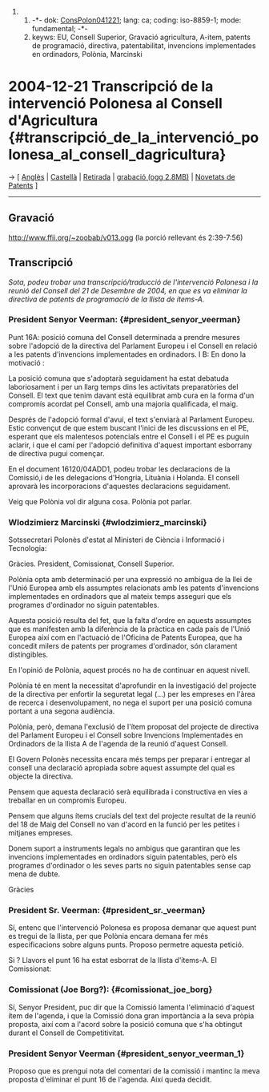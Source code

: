 1.  1.  -\*- dok: [ConsPolon041221](ConsPolon041221 "wikilink"); lang:
        ca; coding: iso-8859-1; mode: fundamental; -\*-
    2.  keyws: EU, Consell Superior, Gravació agricultura, A-item,
        patents de programació, directiva, patentabilitat, invencions
        implementades en ordinadors, Polònia, Marcinski

# 2004-12-21 Transcripció de la intervenció Polonesa al Consell d\'Agricultura {#transcripció_de_la_intervenció_polonesa_al_consell_dagricultura}

-\> \[ [ Anglès](ConsPolon041221En "wikilink") \| [
Castellà](ConsPolon041221Es "wikilink") \| [
Retirada](Cons041221En "wikilink") \| [grabació (ogg
2.8MB)](http://www.ffii.org/~zoobab/v013.ogg "wikilink") \| [ Novetats
de Patents](SwpatcninoEn "wikilink") \]

------------------------------------------------------------------------

## Gravació

[
<http://www.ffii.org/~zoobab/v013.ogg>](//www.ffii.org/~zoobab/v013.ogg "wikilink")
(la porció rellevant és 2:39-7:56)

## Transcripció

*Sota, podeu trobar una transcripció/traducció de l\'intervenció
Polonesa i la reunió del Consell del 21 de Desembre de 2004, en que es
va eliminar la directiva de patents de programació de la llista de
ítems-A.*

### President Senyor Veerman: {#president_senyor_veerman}

Punt 16A: posició comuna del Consell determinada a prendre mesures sobre
l\'adopció de la directiva del Parlament Europeu i el Consell en relació
a les patents d\'invencions implementades en ordinadors. I B: En dono la
motivació :

La posició comuna que s\'adoptarà seguidament ha estat debatuda
laboriosament i per un llarg temps dins les activitats preparatòries del
Consell. El text que tenim davant està equilibrat amb cura en la forma
d\'un compromís acordat pel Consell, amb una majoria qualificada, el
maig.

Després de l\'adopció formal d\'avui, el text s\'enviarà al Parlament
Europeu. Estic convençut de que estem buscant l\'inici de les
discussions en el PE, esperant que els malentesos potencials entre el
Consell i el PE es puguin aclarir, i que el camí per l\'adopció
definitiva d\'aquest important esborrany de directiva pugui començar.

En el document 16120/04ADD1, podeu trobar les declaracions de la
Comissió,i de les delegacions d\'Hongria, Lituània i Holanda. El consell
aprovarà les incorporacions d\'aquestes declaracions seguidament.

Veig que Polònia vol dir alguna cosa. Polònia pot parlar.

### Wlodzimierz Marcinski {#wlodzimierz_marcinski}

Sotssecretari Polonès d\'estat al Ministeri de Ciència i Informació i
Tecnologia:

Gràcies. President, Comissionat, Consell Superior.

Polònia opta amb determinació per una expressió no ambigua de la llei de
l\'Unió Europea amb els assumptes relacionats amb les patents
d\'invencions implementades en ordinadors que al mateix temps asseguri
que els programes d\'ordinador no siguin patentables.

Aquesta posició resulta del fet, que la falta d\'ordre en aquests
assumptes que es manifesten amb la diferència de la pràctica en cada
país de l\'Unió Europea així com en l\'actuació de l\'Oficina de Patents
Europea, que ha concedit milers de patents per programes d\'ordinador,
són clarament distingibles.

En l\'opinió de Polònia, aquest procés no ha de continuar en aquest
nivell.

Polònia té en ment la necessitat d\'aprofundir en la investigació del
projecte de la directiva per enfortir la seguretat legal (\...) per les
empreses en l\'àrea de recerca i desenvolupament, no nega el suport per
una posició comuna portant a una segona audiència.

Polònia, però, demana l\'exclusió de l\'ítem proposat del projecte de
directiva del Parlament Europeu i el Consell sobre Invencions
Implementades en Ordinadors de la llista A de l\'agenda de la reunió
d\'aquest Consell.

El Govern Polonès necessita encara més temps per preparar i entregar al
consell una declaració apropiada sobre aquest assumpte del qual es
objecte la directiva.

Pensem que aquesta declaració serà equilibrada i constructiva en vies a
treballar en un compromís Europeu.

Pensem que alguns ítems crucials del text del projecte resultat de la
reunió del 18 de Maig del Consell no van d\'acord en la funció per les
petites i mitjanes empreses.

Donem suport a instruments legals no ambigus que garantiran que les
invencions implementades en ordinadors siguin patentables, però els
programes d\'ordinador o les seves parts no siguin patentables sense cap
mena de dubte.

Gràcies

### President Sr. Veerman: {#president_sr._veerman}

Sí, entenc que l\'intervenció Polonesa es proposa demanar que aquest
punt es tregui de la llista, per que Polònia encara demana fer més
especificacions sobre alguns punts. Proposo permetre aquesta petició.

Si ? Llavors el punt 16 ha estat esborrat de la llista d\'ítems-A. El
Comissionat:

### Comissionat (Joe Borg?): {#comissionat_joe_borg}

Sí, Senyor President, puc dir que la Comissió lamenta l\'eliminació
d\'aquest ítem de l\'agenda, i que la Comissió dona gran importància a
la seva pròpia proposta, així com a l\'acord sobre la posició comuna que
s\'ha obtingut durant el Consell de Competitivitat.

### President Senyor Veerman {#president_senyor_veerman_1}

Proposo que es prengui nota del comentari de la comissió i mantinc la
meva proposta d\'eliminar el punt 16 de l\'agenda. Així queda decidit.
